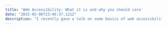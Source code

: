 ```yaml
---
title: 'Web Accessibility: What it is and why you should care'
date: "2015-05-06T23:46:37.121Z"
description: "I recently gave a talk on some basics of web accessibility and why companies should care about building accessible applications. Here's some highlights."
---
```

